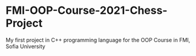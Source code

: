 # FMI-OOP-Course-2021-Chess-Project
My first project in C++ programming language for the OOP Course in FMI, Sofia University
